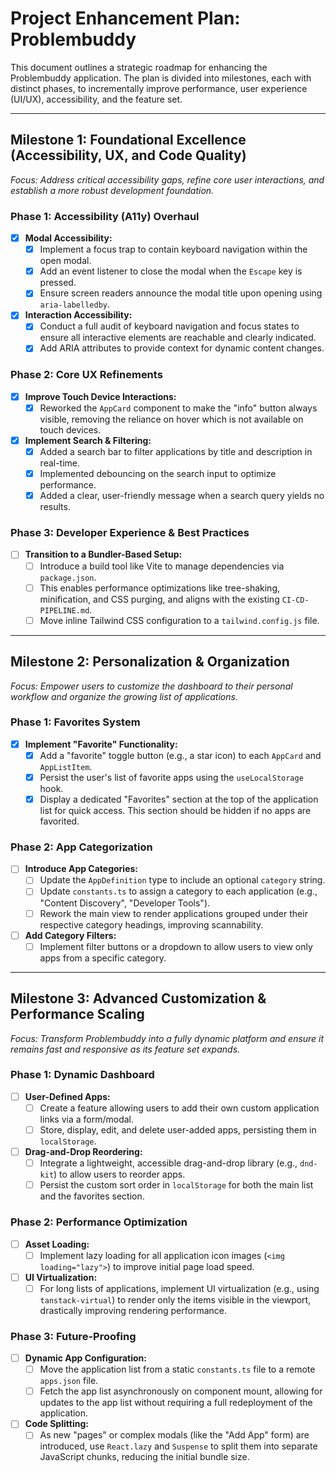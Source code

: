 # Project Enhancement Plan: Problembuddy

This document outlines a strategic roadmap for enhancing the Problembuddy application. The plan is divided into milestones, each with distinct phases, to incrementally improve performance, user experience (UI/UX), accessibility, and the feature set.

---

## Milestone 1: Foundational Excellence (Accessibility, UX, and Code Quality)

*Focus: Address critical accessibility gaps, refine core user interactions, and establish a more robust development foundation.*

### Phase 1: Accessibility (A11y) Overhaul
- [x] **Modal Accessibility:**
    - [x] Implement a focus trap to contain keyboard navigation within the open modal.
    - [x] Add an event listener to close the modal when the `Escape` key is pressed.
    - [x] Ensure screen readers announce the modal title upon opening using `aria-labelledby`.
- [x] **Interaction Accessibility:**
    - [x] Conduct a full audit of keyboard navigation and focus states to ensure all interactive elements are reachable and clearly indicated.
    - [x] Add ARIA attributes to provide context for dynamic content changes.

### Phase 2: Core UX Refinements
- [x] **Improve Touch Device Interactions:**
    - [x] Reworked the `AppCard` component to make the "info" button always visible, removing the reliance on hover which is not available on touch devices.
- [x] **Implement Search & Filtering:**
    - [x] Added a search bar to filter applications by title and description in real-time.
    - [x] Implemented debouncing on the search input to optimize performance.
    - [x] Added a clear, user-friendly message when a search query yields no results.

### Phase 3: Developer Experience & Best Practices
- [ ] **Transition to a Bundler-Based Setup:**
    - [ ] Introduce a build tool like Vite to manage dependencies via `package.json`.
    - [ ] This enables performance optimizations like tree-shaking, minification, and CSS purging, and aligns with the existing `CI-CD-PIPELINE.md`.
    - [ ] Move inline Tailwind CSS configuration to a `tailwind.config.js` file.

---

## Milestone 2: Personalization & Organization

*Focus: Empower users to customize the dashboard to their personal workflow and organize the growing list of applications.*

### Phase 1: Favorites System
- [x] **Implement "Favorite" Functionality:**
    - [x] Add a "favorite" toggle button (e.g., a star icon) to each `AppCard` and `AppListItem`.
    - [x] Persist the user's list of favorite apps using the `useLocalStorage` hook.
    - [x] Display a dedicated "Favorites" section at the top of the application list for quick access. This section should be hidden if no apps are favorited.

### Phase 2: App Categorization
- [ ] **Introduce App Categories:**
    - [ ] Update the `AppDefinition` type to include an optional `category` string.
    - [ ] Update `constants.ts` to assign a category to each application (e.g., "Content Discovery", "Developer Tools").
    - [ ] Rework the main view to render applications grouped under their respective category headings, improving scannability.
- [ ] **Add Category Filters:**
    - [ ] Implement filter buttons or a dropdown to allow users to view only apps from a specific category.

---

## Milestone 3: Advanced Customization & Performance Scaling

*Focus: Transform Problembuddy into a fully dynamic platform and ensure it remains fast and responsive as its feature set expands.*

### Phase 1: Dynamic Dashboard
- [ ] **User-Defined Apps:**
    - [ ] Create a feature allowing users to add their own custom application links via a form/modal.
    - [ ] Store, display, edit, and delete user-added apps, persisting them in `localStorage`.
- [ ] **Drag-and-Drop Reordering:**
    - [ ] Integrate a lightweight, accessible drag-and-drop library (e.g., `dnd-kit`) to allow users to reorder apps.
    - [ ] Persist the custom sort order in `localStorage` for both the main list and the favorites section.

### Phase 2: Performance Optimization
- [ ] **Asset Loading:**
    - [ ] Implement lazy loading for all application icon images (`<img loading="lazy">`) to improve initial page load speed.
- [ ] **UI Virtualization:**
    - [ ] For long lists of applications, implement UI virtualization (e.g., using `tanstack-virtual`) to render only the items visible in the viewport, drastically improving rendering performance.

### Phase 3: Future-Proofing
- [ ] **Dynamic App Configuration:**
    - [ ] Move the application list from a static `constants.ts` file to a remote `apps.json` file.
    - [ ] Fetch the app list asynchronously on component mount, allowing for updates to the app list without requiring a full redeployment of the application.
- [ ] **Code Splitting:**
    - [ ] As new "pages" or complex modals (like the "Add App" form) are introduced, use `React.lazy` and `Suspense` to split them into separate JavaScript chunks, reducing the initial bundle size.